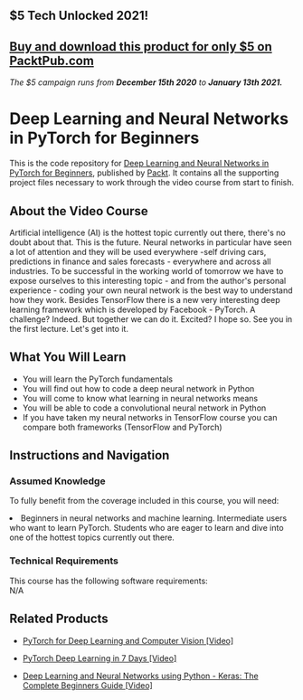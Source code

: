 ## $5 Tech Unlocked 2021!
[Buy and download this product for only $5 on PacktPub.com](https://www.packtpub.com/)
-----
*The $5 campaign         runs from __December 15th 2020__ to __January 13th 2021.__*

# Deep Learning and Neural Networks in PyTorch for Beginners		
This is the code repository for [Deep Learning and Neural Networks in PyTorch for Beginners](https://www.packtpub.com/application-development/deep-learning-and-neural-networks-pytorch-beginners-video), published by [Packt](https://www.packtpub.com/?utm_source=github). It contains all the supporting project files necessary to work through the video course from start to finish.
## About the Video Course
Artificial intelligence (AI) is the hottest topic currently out there, there's no doubt about that. This is the future. Neural networks in particular have seen a lot of attention and they will be used everywhere -self driving cars, predictions in finance and sales forecasts - everywhere and across all industries. To be successful in the working world of tomorrow we have to expose ourselves to this interesting topic - and from the author's personal experience - coding your own neural network is the best way to understand how they work. Besides TensorFlow there is a new very interesting deep learning framework which is developed by Facebook - PyTorch. A challenge? Indeed. But together we can do it. Excited? I hope so. See you in the first lecture. Let's get into it.

<H2>What You Will Learn</H2>
<DIV class=book-info-will-learn-text>
<UL>
<LI>You will learn the PyTorch fundamentals</LI>
<LI>You will find out how to code a deep neural network in Python</LI>
<LI>You will come to know what learning in neural networks means</LI>
<LI>You will be able to code a convolutional neural network in Python</LI>
<LI>If you have taken my neural networks in TensorFlow course you can compare both frameworks (TensorFlow and PyTorch)</LI>
</UL></DIV>

## Instructions and Navigation
### Assumed Knowledge
To fully benefit from the coverage included in this course, you will need:<br/>
<DIV class=book-info-will-learn-text>
<LI>Beginners in neural networks and machine learning. Intermediate users who want to learn PyTorch. Students who are eager to learn and dive into one of the hottest topics currently out there.</LI> 
<DIV>

### Technical Requirements
This course has the following software requirements:<br/>
N/A

## Related Products
* [PyTorch for Deep Learning and Computer Vision [Video]](https://www.packtpub.com/application-development/pytorch-deep-learning-and-computer-vision-video)

* [PyTorch Deep Learning in 7 Days [Video]](https://www.packtpub.com/big-data-and-business-intelligence/pytorch-deep-learning-7-days-video)

* [Deep Learning and Neural Networks using Python - Keras: The Complete Beginners Guide [Video]](https://www.packtpub.com/application-development/deep-learning-and-neural-networks-using-python-keras-complete-beginners-guid)
